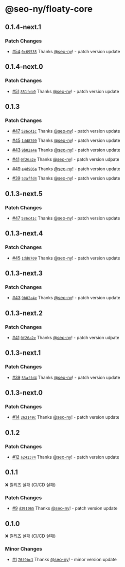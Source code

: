 # @seo-ny/floaty-core

## 0.1.4-next.1

### Patch Changes

- [#54](https://github.com/seo-ny/floaty/pull/54) [`0c69535`](https://github.com/seo-ny/floaty/commit/0c69535f9be8a0843d0e6b9a977bd989a64cb82c) Thanks [@seo-ny](https://github.com/seo-ny)! - patch version update

## 0.1.4-next.0

### Patch Changes

- [#51](https://github.com/seo-ny/floaty/pull/51) [`851feb9`](https://github.com/seo-ny/floaty/commit/851feb9d3b5f098048c4fcf20e3cc35d00412e8b) Thanks [@seo-ny](https://github.com/seo-ny)! - patch version update

## 0.1.3

### Patch Changes

- [#47](https://github.com/seo-ny/floaty/pull/47) [`586c41c`](https://github.com/seo-ny/floaty/commit/586c41ca948afc7b4f447c9dec1cd06016b3bf25) Thanks [@seo-ny](https://github.com/seo-ny)! - patch version update

- [#45](https://github.com/seo-ny/floaty/pull/45) [`1dd8709`](https://github.com/seo-ny/floaty/commit/1dd87091ef0e2bfdd9f46d980824807ca9404823) Thanks [@seo-ny](https://github.com/seo-ny)! - patch version update

- [#43](https://github.com/seo-ny/floaty/pull/43) [`9b02a4e`](https://github.com/seo-ny/floaty/commit/9b02a4e593b007a2119d8dd93c042a28cee83fdb) Thanks [@seo-ny](https://github.com/seo-ny)! - patch version update

- [#41](https://github.com/seo-ny/floaty/pull/41) [`0f26a2e`](https://github.com/seo-ny/floaty/commit/0f26a2eecb25535cd2c8de985b88247e6c8f8eb0) Thanks [@seo-ny](https://github.com/seo-ny)! - patch version udpate

- [#49](https://github.com/seo-ny/floaty/pull/49) [`e4d906a`](https://github.com/seo-ny/floaty/commit/e4d906a35bdd70bce37aae1c37ceb6446f15d59f) Thanks [@seo-ny](https://github.com/seo-ny)! - patch version update

- [#39](https://github.com/seo-ny/floaty/pull/39) [`53affd4`](https://github.com/seo-ny/floaty/commit/53affd4bf82c4ea12b5ada7d43ae3a05af1bc541) Thanks [@seo-ny](https://github.com/seo-ny)! - patch version update

## 0.1.3-next.5

### Patch Changes

- [#47](https://github.com/seo-ny/floaty/pull/47) [`586c41c`](https://github.com/seo-ny/floaty/commit/586c41ca948afc7b4f447c9dec1cd06016b3bf25) Thanks [@seo-ny](https://github.com/seo-ny)! - patch version update

## 0.1.3-next.4

### Patch Changes

- [#45](https://github.com/seo-ny/floaty/pull/45) [`1dd8709`](https://github.com/seo-ny/floaty/commit/1dd87091ef0e2bfdd9f46d980824807ca9404823) Thanks [@seo-ny](https://github.com/seo-ny)! - patch version update

## 0.1.3-next.3

### Patch Changes

- [#43](https://github.com/seo-ny/floaty/pull/43) [`9b02a4e`](https://github.com/seo-ny/floaty/commit/9b02a4e593b007a2119d8dd93c042a28cee83fdb) Thanks [@seo-ny](https://github.com/seo-ny)! - patch version update

## 0.1.3-next.2

### Patch Changes

- [#41](https://github.com/seo-ny/floaty/pull/41) [`0f26a2e`](https://github.com/seo-ny/floaty/commit/0f26a2eecb25535cd2c8de985b88247e6c8f8eb0) Thanks [@seo-ny](https://github.com/seo-ny)! - patch version udpate

## 0.1.3-next.1

### Patch Changes

- [#39](https://github.com/seo-ny/floaty/pull/39) [`53affd4`](https://github.com/seo-ny/floaty/commit/53affd4bf82c4ea12b5ada7d43ae3a05af1bc541) Thanks [@seo-ny](https://github.com/seo-ny)! - patch version update

## 0.1.3-next.0

### Patch Changes

- [#14](https://github.com/seo-ny/floaty/pull/14) [`262149c`](https://github.com/seo-ny/floaty/commit/262149cfa60f8cd76e1caf87f72f4c7594652862) Thanks [@seo-ny](https://github.com/seo-ny)! - patch version update

## 0.1.2

### Patch Changes

- [#12](https://github.com/seo-ny/floaty/pull/12) [`a241374`](https://github.com/seo-ny/floaty/commit/a241374d6f291538088883eaa75522fd0d909cde) Thanks [@seo-ny](https://github.com/seo-ny)! - patch version update

## 0.1.1

❌ 릴리즈 실패 (CI/CD 실패)

### Patch Changes

- [#9](https://github.com/seo-ny/floaty/pull/9) [`d391065`](https://github.com/seo-ny/floaty/commit/d3910656bb6762ea583f07f70b70ecda6ea440e8) Thanks [@seo-ny](https://github.com/seo-ny)! - patch version update

## 0.1.0

❌ 릴리즈 실패 (CI/CD 실패)

### Minor Changes

- [#1](https://github.com/seo-ny/floaty/pull/1) [`76f9bc1`](https://github.com/seo-ny/floaty/commit/76f9bc100cf66c26597a6290203caa45f0d57b0a) Thanks [@seo-ny](https://github.com/seo-ny)! - minor version update
